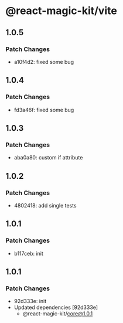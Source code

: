 # @react-magic-kit/vite

## 1.0.5

### Patch Changes

- a10f4d2: fixed some bug

## 1.0.4

### Patch Changes

- fd3a46f: fixed some bug

## 1.0.3

### Patch Changes

- aba0a80: custom if attribute

## 1.0.2

### Patch Changes

- 4802418: add single tests

## 1.0.1

### Patch Changes

- b117ceb: init

## 1.0.1

### Patch Changes

- 92d333e: init
- Updated dependencies [92d333e]
  - @react-magic-kit/core@1.0.1
